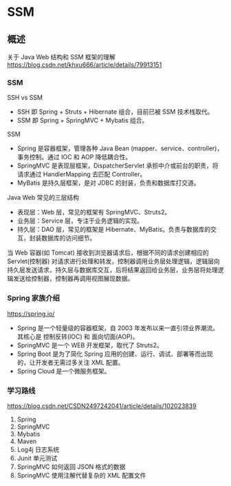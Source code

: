 # SSM


## 概述

关于 Java Web 结构和 SSM 框架的理解 https://blog.csdn.net/khxu666/article/details/79913151

### SSM

SSH vs SSM

* SSH 即 Spring + Struts + Hibernate 组合，目前已被 SSM 技术栈取代。
* SSM 即 Spring + SpringMVC + Mybatis 组合。

SSM

* Spring 是容器框架，管理各种 Java Bean (mapper、service、controller)，事务控制。通过 IOC 和 AOP 降低耦合性。
* SpringMVC 是表现层框架，DispatcherServlet 承担中介或前台的职责，将请求通过 HandlerMapping 去匹配 Controller。
* MyBatis 是持久层框架，是对 JDBC 的封装，负责和数据库打交道。

Java Web 常见的三层结构

* 表现层：Web 层，常见的框架有 SpringMVC、Struts2。
* 业务层：Service 层，专注于业务逻辑的实现。
* 持久层：DAO 层，常见的框架是 Hibernate、MyBatis。负责与数据库的交互，封装数据库的访问细节。

当 Web 容器(如 Tomcat) 接收到浏览器请求后，根据不同的请求创建相应的 Servlet(控制器) 对请求进行处理和转发，控制器调用业务层处理逻辑，逻辑层向持久层发送请求，持久层与数据库交互，后将结果返回给业务层，业务层将处理逻辑发送给控制器，控制器再调用视图展现数据。


### Spring 家族介绍

https://spring.io/

* Spring 是一个轻量级的容器框架，自 2003 年发布以来一直引领业界潮流。其核心是 控制反转(IOC) 和 面向切面(AOP)。
* SpringMVC 是一个 WEB 开发框架，取代了 Struts2。
* Spring Boot 是为了简化 Spring 应用的创建、运行、调试、部署等而出现的，让开发者无需过多关注 XML 配置。
* Spring Cloud 是一个微服务框架。

### 学习路线

https://blog.csdn.net/CSDN2497242041/article/details/102023839

1. Spring
2. SpringMVC
3. Mybatis
4. Maven
5. Log4j  日志系统
6. Junit 单元测试
7. SpringMVC 如何返回 JSON 格式的数据
8. SpringMVC 使用注解代替复杂的 XML 配置文件

